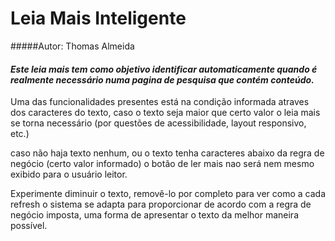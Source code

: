 # Leia Mais Inteligente
#####Autor: Thomas Almeida

<h4><i> Este leia mais tem como objetivo identificar automaticamente quando é realmente necessário numa pagina de pesquisa que contém conteúdo.</i></h4>

<p>
Uma das funcionalidades presentes está na condição informada atraves dos caracteres do texto, caso o texto seja maior que certo valor o leia mais se torna necessário (por questões de acessibilidade, layout responsivo, etc.)
</p>

<p>
caso não haja texto nenhum, ou o texto tenha caracteres abaixo da regra de negócio (certo valor informado) o botão de ler mais nao será nem mesmo exibido para o usuário leitor.
</p>

<p>
Experimente diminuir o texto, removê-lo por completo para ver como a cada refresh o sistema se adapta para proporcionar de acordo com a regra de negócio imposta, uma forma de apresentar o texto da melhor maneira possível.
</p>
